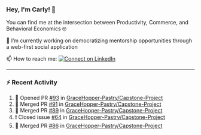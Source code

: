 ### Hey, I'm Carly! 👋

You can find me at the intersection between Productivity, Commerce, and Behavioral Economics 🤓

🔭 I’m currently working on democratizing mentorship opportunities through a web-first social application

📫 How to reach me:
[![Connect on LinkedIn](https://img.shields.io/badge/--linkedin?label=LinkedIn&logo=LinkedIn&style=social)](https://www.linkedin.com/in/carlysandler)

---
### :zap: Recent Activity

<!--START_SECTION:activity-->
1. 💪 Opened PR [#93](https://github.com/GraceHopper-Pastry/Capstone-Project/pull/93) in [GraceHopper-Pastry/Capstone-Project](https://github.com/GraceHopper-Pastry/Capstone-Project)
2. 🎉 Merged PR [#91](https://github.com/GraceHopper-Pastry/Capstone-Project/pull/91) in [GraceHopper-Pastry/Capstone-Project](https://github.com/GraceHopper-Pastry/Capstone-Project)
3. 🎉 Merged PR [#89](https://github.com/GraceHopper-Pastry/Capstone-Project/pull/89) in [GraceHopper-Pastry/Capstone-Project](https://github.com/GraceHopper-Pastry/Capstone-Project)
4. ❗️ Closed issue [#64](https://github.com/GraceHopper-Pastry/Capstone-Project/issues/64) in [GraceHopper-Pastry/Capstone-Project](https://github.com/GraceHopper-Pastry/Capstone-Project)
5. 🎉 Merged PR [#86](https://github.com/GraceHopper-Pastry/Capstone-Project/pull/86) in [GraceHopper-Pastry/Capstone-Project](https://github.com/GraceHopper-Pastry/Capstone-Project)
<!--END_SECTION:activity-->

